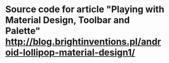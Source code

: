 Source code for article "Playing with Material Design, Toolbar and Palette"
http://blog.brightinventions.pl/android-lollipop-material-design1/
==============
